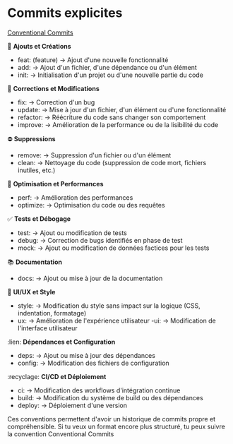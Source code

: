 # Commits explicites

[Conventional Commits](https://www.conventionalcommits.org/en/v1.0.0/)

:pushpin: **Ajouts et Créations**
- feat: (feature) → Ajout d'une nouvelle fonctionnalité
- add: → Ajout d'un fichier, d'une dépendance ou d'un élément
- init: → Initialisation d'un projet ou d'une nouvelle partie du code

:wrench: **Corrections et Modifications**
- fix: → Correction d'un bug
- update: → Mise à jour d'un fichier, d'un élément ou d'une fonctionnalité
- refactor: → Réécriture du code sans changer son comportement
- improve: → Amélioration de la performance ou de la lisibilité du code

:no_entry: **Suppressions**
- remove: → Suppression d'un fichier ou d'un élément
- clean: → Nettoyage du code (suppression de code mort, fichiers inutiles, etc.)

:rocket: **Optimisation et Performances**
- perf: → Amélioration des performances
- optimize: → Optimisation du code ou des requêtes

:white_check_mark: **Tests et Débogage**
- test: → Ajout ou modification de tests
- debug: → Correction de bugs identifiés en phase de test
- mock: → Ajout ou modification de données factices pour les tests

:books: **Documentation**
- docs: → Ajout ou mise à jour de la documentation

:art: **UI/UX et Style**
- style: → Modification du style sans impact sur la logique (CSS, indentation, formatage)
- ux: → Amélioration de l'expérience utilisateur
-ui: → Modification de l'interface utilisateur

:lien: **Dépendances et Configuration**
- deps: → Ajout ou mise à jour des dépendances
- config: → Modification des fichiers de configuration

:recyclage: **CI/CD et Déploiement**
- ci: → Modification des workflows d'intégration continue
- build: → Modification du système de build ou des dépendances
- deploy: → Déploiement d'une version

Ces conventions permettent d'avoir un historique de commits propre et compréhensible. Si tu veux un format encore plus structuré, tu peux suivre la convention Conventional Commits
